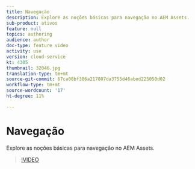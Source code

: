 ```yaml
---
title: Navegação
description: Explore as noções básicas para navegação no AEM Assets.
sub-product: ativos
feature: null
topics: authoring
audience: author
doc-type: feature video
activity: use
version: cloud-service
kt: 4305
thumbnail: 32046.jpg
translation-type: tm+mt
source-git-commit: 67ca08bf386a217807da3755d46abed225050d02
workflow-type: tm+mt
source-wordcount: '17'
ht-degree: 11%

---
```



# Navegação

Explore as noções básicas para navegação no AEM Assets.

>[!VIDEO](https://video.tv.adobe.com/v/32046/?quality=12&learn=on&hidetitle=true)